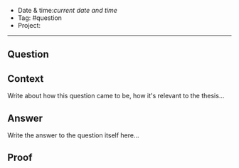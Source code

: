 
- Date & time:*current date and time*
- Tag: #question
- Project:

---

## Question


## Context

Write about how this question came to be, how it's relevant to the thesis...

## Answer

Write the answer to the question itself here...

## Proof